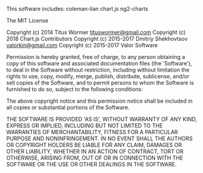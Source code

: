 This software includes:
coleman-lian
chart.js
ng2-charts


The MIT License

Copyright (c) 2014 Titus Wormer <tituswormer@gmail.com>
Copyright (c) 2018 Chart.js Contributors
Copyright (c) 2015-2017 Dmitriy Shekhovtsov <valorkin@gmail.com>
Copyright (c) 2015-2017 Valor Software

Permission is hereby granted, free of charge, to any person obtaining
a copy of this software and associated documentation files (the
'Software'), to deal in the Software without restriction, including
without limitation the rights to use, copy, modify, merge, publish,
distribute, sublicense, and/or sell copies of the Software, and to
permit persons to whom the Software is furnished to do so, subject to
the following conditions:

The above copyright notice and this permission notice shall be
included in all copies or substantial portions of the Software.

THE SOFTWARE IS PROVIDED 'AS IS', WITHOUT WARRANTY OF ANY KIND,
EXPRESS OR IMPLIED, INCLUDING BUT NOT LIMITED TO THE WARRANTIES OF
MERCHANTABILITY, FITNESS FOR A PARTICULAR PURPOSE AND NONINFRINGEMENT.
IN NO EVENT SHALL THE AUTHORS OR COPYRIGHT HOLDERS BE LIABLE FOR ANY
CLAIM, DAMAGES OR OTHER LIABILITY, WHETHER IN AN ACTION OF CONTRACT,
TORT OR OTHERWISE, ARISING FROM, OUT OF OR IN CONNECTION WITH THE
SOFTWARE OR THE USE OR OTHER DEALINGS IN THE SOFTWARE.